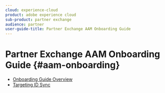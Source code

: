 ```yaml
---
cloud: experience-cloud
product: adobe experience cloud
sub-product: partner exchange
audience: partner
user-guide-title: Partner Exchange AAM Onboarding Guide
---
```


# Partner Exchange AAM Onboarding Guide {#aam-onboarding}

+ [Onboarding Guide Overview](overview.md)
 + [Targeting ID Sync](targeting-id-sync.md)
